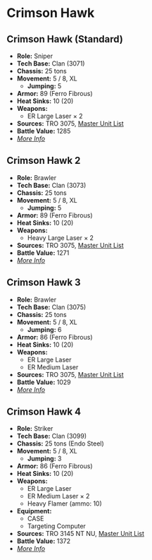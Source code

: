 # Crimson Hawk
## Crimson Hawk (Standard)
- **Role:** Sniper
- **Tech Base:** Clan (3071)
- **Chassis:** 25 tons
- **Movement:** 5 / 8, XL
  - **Jumping:** 5
- **Armor:** 89 (Ferro Fibrous)
- **Heat Sinks:** 10 (20)
- **Weapons:**
  - ER Large Laser × 2
- **Sources:** TRO 3075, [Master Unit List](http://masterunitlist.info/Unit/Details/721/crimson-hawk-standard)
- **Battle Value:** 1285
- [*More Info*](crimson_hawk/crimson_hawk_standard.md)

## Crimson Hawk 2
- **Role:** Brawler
- **Tech Base:** Clan (3073)
- **Chassis:** 25 tons
- **Movement:** 5 / 8, XL
  - **Jumping:** 5
- **Armor:** 89 (Ferro Fibrous)
- **Heat Sinks:** 10 (20)
- **Weapons:**
  - Heavy Large Laser × 2
- **Sources:** TRO 3075, [Master Unit List](http://masterunitlist.info/Unit/Details/722/crimson-hawk-2)
- **Battle Value:** 1271
- [*More Info*](crimson_hawk/crimson_hawk_2.md)

## Crimson Hawk 3
- **Role:** Brawler
- **Tech Base:** Clan (3075)
- **Chassis:** 25 tons
- **Movement:** 5 / 8, XL
  - **Jumping:** 6
- **Armor:** 86 (Ferro Fibrous)
- **Heat Sinks:** 10 (20)
- **Weapons:**
  - ER Large Laser
  - ER Medium Laser
- **Sources:** TRO 3075, [Master Unit List](http://masterunitlist.info/Unit/Details/723/crimson-hawk-3)
- **Battle Value:** 1029
- [*More Info*](crimson_hawk/crimson_hawk_3.md)

## Crimson Hawk 4
- **Role:** Striker
- **Tech Base:** Clan (3099)
- **Chassis:** 25 tons (Endo Steel)
- **Movement:** 5 / 8, XL
  - **Jumping:** 3
- **Armor:** 86 (Ferro Fibrous)
- **Heat Sinks:** 10 (20)
- **Weapons:**
  - ER Large Laser
  - ER Medium Laser × 2
  - Heavy Flamer (ammo: 10)
- **Equipment:**
  - CASE
  - Targeting Computer
- **Sources:** TRO 3145 NT NU, [Master Unit List](http://masterunitlist.info/Unit/Details/6944/crimson-hawk-4)
- **Battle Value:** 1372
- [*More Info*](crimson_hawk/crimson_hawk_4.md)

